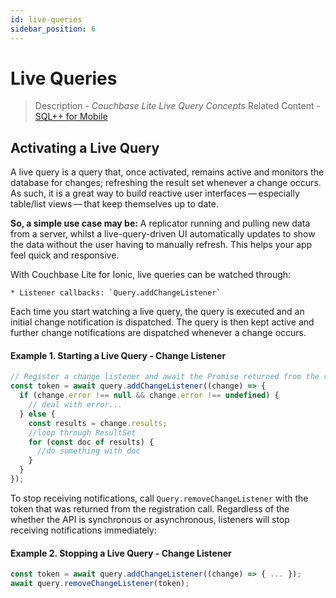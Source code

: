 ```yaml
---
id: live-queries
sidebar_position: 6 
---
```


# Live Queries 

> Description - _Couchbase Lite Live Query Concepts_
> Related Content - [SQL++ for Mobile](sqlplusplus.md)

## Activating a Live Query

A live query is a query that, once activated, remains active and monitors the database for changes; refreshing the result set whenever a change occurs. As such, it is a great way to build reactive user interfaces — especially table/list views — that keep themselves up to date.

**So, a simple use case may be:** A replicator running and pulling new data from a server, whilst a live-query-driven UI automatically updates to show the data without the user having to manually refresh. This helps your app feel quick and responsive.

With Couchbase Lite for Ionic, live queries can be watched through:

    * Listener callbacks: `Query.addChangeListener`

Each time you start watching a live query, the query is executed and an initial change notification is dispatched. The query is then kept active and further change notifications are dispatched whenever a change occurs.

#### Example 1. Starting a Live Query - Change Listener

```typescript
// Register a change listener and await the Promise returned from the registration call.
const token = await query.addChangeListener((change) => {  
  if (change.error !== null && change.error !== undefined) {  
    // deal with error...  
  } else {  
    const results = change.results;  
    //loop through ResultSet  
    for (const doc of results) {  
      //do something with doc                   
    }  
  }  
}); 
```

To stop receiving notifications, call `Query.removeChangeListener` with the token that was returned from the registration call. Regardless of the whether the API is synchronous or asynchronous, listeners will stop receiving notifications immediately:

#### Example 2. Stopping a Live Query - Change Listener

```typescript
const token = await query.addChangeListener((change) => { ... });
await query.removeChangeListener(token);
```